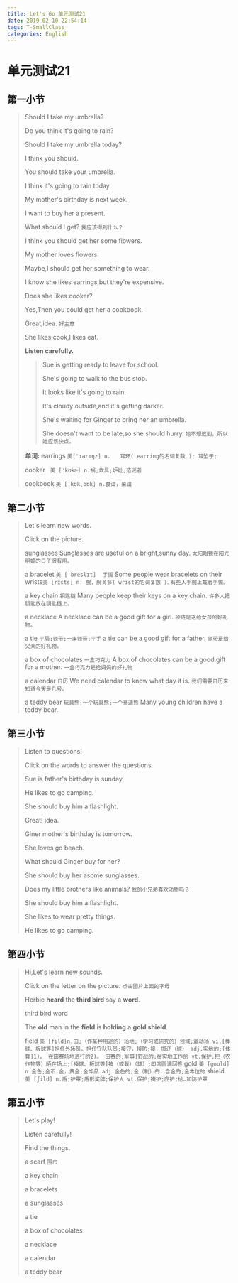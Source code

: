 ```yaml
---
title: Let's Go 单元测试21
date: 2019-02-10 22:54:14
tags: T-SmallClass
categories: English
---
```


# 单元测试21

## 第一小节

> Should I take my umbrella?
> 
> Do you think it's going to rain?
> 
> Should I take my umbrella today?
> 
> I think you should.
> 
> You should take your umbrella.
> 
> I think it's going to rain today.
> 
> My mother's birthday is next week.
> 
> I want to buy her a present.
> 
> What should I get? `我应该得到什么？`
> 
> I think you should get her some flowers.
> 
> My mother loves flowers.
> 
> Maybe,I should get her something to wear.
> 
> I know she likes earrings,but they're expensive.
> 
> Does she likes cooker?
> 
> Yes,Then you could get her a cookbook.
> 
> Great,idea. `好主意`
> 
> She likes cook,I likes eat.
> 
> **Listen carefully.**
> 
> > Sue is getting ready to leave for school.
> > 
> > She's going to walk to the bus stop.
> > 
> > It looks like it's going to rain.
> > 
> > It's cloudy outside,and it's getting  darker.
> > 
> > She's waiting for Ginger to  bring her an umbrella.
> > 
> > She doesn't want to be late,so she should hurry. `她不想迟到，所以她应该快点。`
> 
> **单词:**
> earrings `美['ɪərɪŋz] n.	耳环( earring的名词复数 ); 耳坠子;`
> 
> cooker ` 美 [ˈkʊkɚ] n.锅;炊具;炉灶;造谣者`
> 
> cookbook `美 [ˈkʊkˌbʊk] n.食谱，菜谱`

## 第二小节

> Let's learn new words.
> 
> Click on the picture.
> 
> sunglasses 
> Sunglasses are useful on a bright,sunny day. `太阳眼镜在阳光明媚的日子很有用。`
> 
> a bracelet `美 [ˈbreslɪt]  手镯`
> Some people wear bracelets on their wrists`美 [rɪsts] n.
腕，腕关节( wrist的名词复数 )`. `有些人手腕上戴着手镯。` 
> 
> a key chain `钥匙链`
> Many people keep their keys on a key chain. `许多人把钥匙放在钥匙链上。`
> 
> a necklace
> A necklace can be a good gift for a girl. `项链是送给女孩的好礼物。`
> 
> a tie `平局;领带;一条领带;平手`
> a tie can be a good gift for a father. `领带是给父亲的好礼物。`
> 
> a box of chocolates `一盒巧克力`
> A box of chocolates can be  a good gift for a mother. `一盒巧克力是给妈妈的好礼物`
> 
> a calendar `日历`
> We need calendar to know what day it is. `我们需要日历来知道今天是几号。`
> 
> a teddy bear `玩具熊;一个玩具熊;一个泰迪熊`
> Many young children have a teddy bear.
 
## 第三小节

> Listen to questions!
> 
> Click on the words to answer the questions.
> 
> Sue is father's birthday is sunday.
> 
> He likes to go camping.
> 
> She should buy him a flashlight.
> 
> Great! idea.
> 
> Giner mother's birthday is tomorrow.
> 
> She loves go beach.
> 
> What should Ginger buy for her?
> 
> She should buy her asome sunglasses.
> 
> Does my little brothers like animals? `我的小兄弟喜欢动物吗？`
> 
> She should buy him a flashlight.
> 
> She likes to wear pretty things.
> 
> He likes to go camping.

## 第四小节

> Hi,Let's learn new sounds.
> 
> Click on the letter on the picture. `点击图片上面的字母`
> 
> Herbie **heard** the **third bird** say a **word**.
> 
> third
> bird
> word
> 
> The **old** man in the **field** is **holding** a **gold shield**.
> 
> field `美 [fild]n.田;（作某种用途的）场地;（学习或研究的）领域;运动场
vi.[棒球、板球等]担任外场员，担任守队队员;接守，接防;接，掷还（球）
adj.实地的;[体育]1)。 在田赛场地进行的2)。 田赛的;军事]野战的;在实地工作的
vt.保护;把（农作物等）晒在场上;[棒球、板球等]按（或截）（球）;即席圆满回答`
> gold `美 [goʊld] n.金色;金币;金，黄金;金饰品 adj.金色的;金（制）的，含金的;金本位的`
> shield `美 [ʃild] n.盾;护罩;盾形奖牌;保护人 vt.保护;掩护;庇护;给…加防护罩`

## 第五小节

> Let's play!
> 
> Listen carefully!
> 
> Find the things.
> 
> a scarf `围巾`
> 
> a key chain
> 
> a bracelets
> 
> a sunglasses
> 
> a tie
>
> a box of chocolates
> 
> a necklace
>
> a calendar
> 
> a teddy bear
